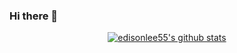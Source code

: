 ### Hi there 👋

<p align="center">
  <a href="https://github.com/edisonlee55"><img src="https://github-readme-stats.vercel.app/api?username=peiiiajikuh&show_icons=true" alt="edisonlee55's github stats"></a>
</p>
